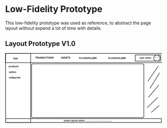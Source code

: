 # Low-Fidelity Prototype

This low-fidelity prototype was used as reference, to abstract the page layout without expend a lot of time with details.

## Layout Prototype V1.0
![lowFidelityPrototype](./assets/lowfidelityProto.png)
